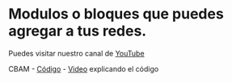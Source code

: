# Modulos o bloques que puedes agregar a tus redes.


Puedes visitar nuestro canal de [YouTube](https://www.youtube.com/channel/UClnvyR4bBvd2gXOkBS03jew)

CBAM - [Código](https://github.com/FereBell/Modulos-y-modelos-Blocks-and-models-/blob/master/Bloques/cbam.py) - [Video](https://www.youtube.com/watch?v=eW2gUzBTjmw) explicando el código
